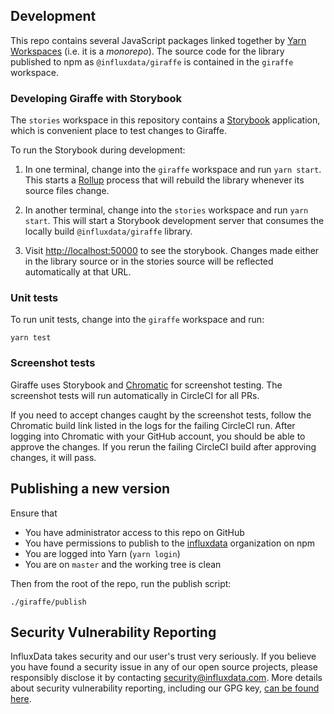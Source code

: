 ## Development

This repo contains several JavaScript packages linked together by [Yarn Workspaces](https://yarnpkg.com/lang/en/docs/workspaces/) (i.e. it is a _monorepo_).
The source code for the library published to npm as `@influxdata/giraffe` is contained in the `giraffe` workspace. 

### Developing Giraffe with Storybook

The `stories` workspace in this repository contains a [Storybook](https://storybook.js.org/) application, which is convenient place to test changes to Giraffe.

To run the Storybook during development:

1. In one terminal, change into the `giraffe` workspace and run `yarn start`.
   This starts a [Rollup](https://rollupjs.org/guide/en/) process that will rebuild the library whenever its source files change.

2. In another terminal, change into the `stories` workspace and run `yarn start`.
   This will start a Storybook development server that consumes the locally build `@influxdata/giraffe` library. 

3. Visit [http://localhost:50000](http://localhost:50000) to see the storybook.
   Changes made either in the library source or in the stories source will be reflected automatically at that URL.

### Unit tests

To run unit tests, change into the `giraffe` workspace and run:

```
yarn test
```

### Screenshot tests

Giraffe uses Storybook and [Chromatic](https://www.chromaticqa.com) for screenshot testing.
The screenshot tests will run automatically in CircleCI for all PRs.

If you need to accept changes caught by the screenshot tests, follow the Chromatic build link listed in the logs for the failing CircleCI run.
After logging into Chromatic with your GitHub account, you should be able to approve the changes.
If you rerun the failing CircleCI build after approving changes, it will pass.

## Publishing a new version

Ensure that 

- You have administrator access to this repo on GitHub
- You have permissions to publish to the [influxdata](https://www.npmjs.com/org/influxdata) organization on npm
- You are logged into Yarn (`yarn login`)
- You are on `master` and the working tree is clean

Then from the root of the repo, run the publish script:

```
./giraffe/publish
```

## Security Vulnerability Reporting

InfluxData takes security and our user's trust very seriously.
If you believe you have found a security issue in any of our open source projects, please responsibly disclose it by contacting security@influxdata.com.
More details about security vulnerability reporting, including our GPG key, [can be found here](https://www.influxdata.com/how-to-report-security-vulnerabilities/).
